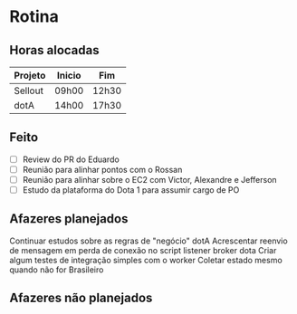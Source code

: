 # Rotina

## Horas alocadas

Projeto | Inicio | Fim
-|-|-
Sellout | 09h00 | 12h30
dotA | 14h00 | 17h30

## Feito

 - [ ] Review do PR do Eduardo
 - [ ] Reunião para alinhar pontos com o Rossan
 - [ ] Reunião para alinhar sobre o EC2 com Victor, Alexandre e Jefferson
 - [ ] Estudo da plataforma do Dota 1 para assumir cargo de PO

## Afazeres planejados

Continuar estudos sobre as regras de "negócio" dotA
Acrescentar reenvio de mensagem em perda de conexão no script listener broker dota
Criar algum testes de integração simples com o worker
Coletar estado mesmo quando não for Brasileiro

## Afazeres não planejados
<!--stackedit_data:
eyJoaXN0b3J5IjpbLTIwMTA4NjAxMDAsOTc0OTgwMTQ1LC0xMz
M5NjU2NjcyXX0=
-->